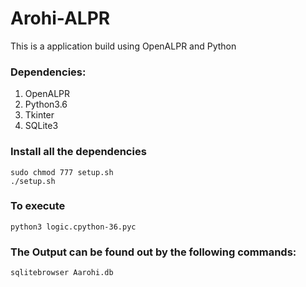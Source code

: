 # Arohi-ALPR
This is a application build using OpenALPR and Python

### Dependencies:
1. OpenALPR
2. Python3.6
3. Tkinter
4. SQLite3

### Install all the dependencies
```
sudo chmod 777 setup.sh
./setup.sh
```

### To execute
```
python3 logic.cpython-36.pyc

```

### The Output can be found out by the following commands:
```
sqlitebrowser Aarohi.db
```
